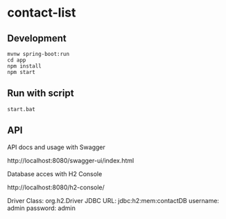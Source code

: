 # contact-list

## Development

```
mvnw spring-boot:run
cd app
npm install
npm start
```
## Run with script
```
start.bat
```

## API

API docs and usage with Swagger

http://localhost:8080/swagger-ui/index.html

Database acces with H2 Console

http://localhost:8080/h2-console/

Driver Class: org.h2.Driver
JDBC URL: jdbc:h2:mem:contactDB
username: admin
password: admin